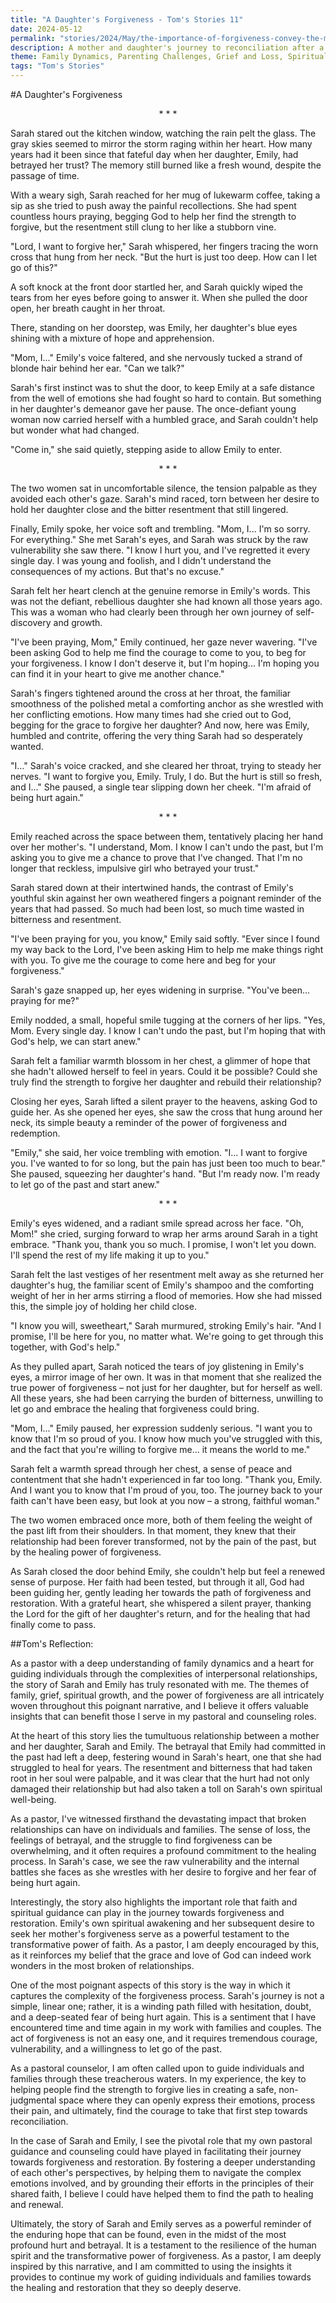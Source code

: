 ```yaml
---
title: "A Daughter's Forgiveness - Tom's Stories 11"
date: 2024-05-12
permalink: "stories/2024/May/the-importance-of-forgiveness-convey-the-message-of-forgiveness-and-its-power-to-heal/"
description: A mother and daughter's journey to reconciliation after a painful betrayal, exploring the complexities of forgiveness, the power of faith, and the hope of restoring a broken relationship.
theme: Family Dynamics, Parenting Challenges, Grief and Loss, Spiritual Growth, Pastoral Guidance
tags: "Tom's Stories"
---
```

#A Daughter's Forgiveness

<center>* * *</center>

Sarah stared out the kitchen window, watching the rain pelt the glass. The gray skies seemed to mirror the storm raging within her heart. How many years had it been since that fateful day when her daughter, Emily, had betrayed her trust? The memory still burned like a fresh wound, despite the passage of time.

With a weary sigh, Sarah reached for her mug of lukewarm coffee, taking a sip as she tried to push away the painful recollections. She had spent countless hours praying, begging God to help her find the strength to forgive, but the resentment still clung to her like a stubborn vine.

"Lord, I want to forgive her," Sarah whispered, her fingers tracing the worn cross that hung from her neck. "But the hurt is just too deep. How can I let go of this?"

A soft knock at the front door startled her, and Sarah quickly wiped the tears from her eyes before going to answer it. When she pulled the door open, her breath caught in her throat.

There, standing on her doorstep, was Emily, her daughter's blue eyes shining with a mixture of hope and apprehension.

"Mom, I..." Emily's voice faltered, and she nervously tucked a strand of blonde hair behind her ear. "Can we talk?"

Sarah's first instinct was to shut the door, to keep Emily at a safe distance from the well of emotions she had fought so hard to contain. But something in her daughter's demeanor gave her pause. The once-defiant young woman now carried herself with a humbled grace, and Sarah couldn't help but wonder what had changed.

"Come in," she said quietly, stepping aside to allow Emily to enter.

<center>* * *</center>

The two women sat in uncomfortable silence, the tension palpable as they avoided each other's gaze. Sarah's mind raced, torn between her desire to hold her daughter close and the bitter resentment that still lingered.

Finally, Emily spoke, her voice soft and trembling. "Mom, I... I'm so sorry. For everything." She met Sarah's eyes, and Sarah was struck by the raw vulnerability she saw there. "I know I hurt you, and I've regretted it every single day. I was young and foolish, and I didn't understand the consequences of my actions. But that's no excuse."

Sarah felt her heart clench at the genuine remorse in Emily's words. This was not the defiant, rebellious daughter she had known all those years ago. This was a woman who had clearly been through her own journey of self-discovery and growth.

"I've been praying, Mom," Emily continued, her gaze never wavering. "I've been asking God to help me find the courage to come to you, to beg for your forgiveness. I know I don't deserve it, but I'm hoping... I'm hoping you can find it in your heart to give me another chance."

Sarah's fingers tightened around the cross at her throat, the familiar smoothness of the polished metal a comforting anchor as she wrestled with her conflicting emotions. How many times had she cried out to God, begging for the grace to forgive her daughter? And now, here was Emily, humbled and contrite, offering the very thing Sarah had so desperately wanted.

"I..." Sarah's voice cracked, and she cleared her throat, trying to steady her nerves. "I want to forgive you, Emily. Truly, I do. But the hurt is still so fresh, and I..." She paused, a single tear slipping down her cheek. "I'm afraid of being hurt again."

<center>* * *</center>

Emily reached across the space between them, tentatively placing her hand over her mother's. "I understand, Mom. I know I can't undo the past, but I'm asking you to give me a chance to prove that I've changed. That I'm no longer that reckless, impulsive girl who betrayed your trust."

Sarah stared down at their intertwined hands, the contrast of Emily's youthful skin against her own weathered fingers a poignant reminder of the years that had passed. So much had been lost, so much time wasted in bitterness and resentment.

"I've been praying for you, you know," Emily said softly. "Ever since I found my way back to the Lord, I've been asking Him to help me make things right with you. To give me the courage to come here and beg for your forgiveness."

Sarah's gaze snapped up, her eyes widening in surprise. "You've been... praying for me?"

Emily nodded, a small, hopeful smile tugging at the corners of her lips. "Yes, Mom. Every single day. I know I can't undo the past, but I'm hoping that with God's help, we can start anew."

Sarah felt a familiar warmth blossom in her chest, a glimmer of hope that she hadn't allowed herself to feel in years. Could it be possible? Could she truly find the strength to forgive her daughter and rebuild their relationship?

Closing her eyes, Sarah lifted a silent prayer to the heavens, asking God to guide her. As she opened her eyes, she saw the cross that hung around her neck, its simple beauty a reminder of the power of forgiveness and redemption.

"Emily," she said, her voice trembling with emotion. "I... I want to forgive you. I've wanted to for so long, but the pain has just been too much to bear." She paused, squeezing her daughter's hand. "But I'm ready now. I'm ready to let go of the past and start anew."

<center>* * *</center>

Emily's eyes widened, and a radiant smile spread across her face. "Oh, Mom!" she cried, surging forward to wrap her arms around Sarah in a tight embrace. "Thank you, thank you so much. I promise, I won't let you down. I'll spend the rest of my life making it up to you."

Sarah felt the last vestiges of her resentment melt away as she returned her daughter's hug, the familiar scent of Emily's shampoo and the comforting weight of her in her arms stirring a flood of memories. How she had missed this, the simple joy of holding her child close.

"I know you will, sweetheart," Sarah murmured, stroking Emily's hair. "And I promise, I'll be here for you, no matter what. We're going to get through this together, with God's help."

As they pulled apart, Sarah noticed the tears of joy glistening in Emily's eyes, a mirror image of her own. It was in that moment that she realized the true power of forgiveness – not just for her daughter, but for herself as well. All these years, she had been carrying the burden of bitterness, unwilling to let go and embrace the healing that forgiveness could bring.

"Mom, I..." Emily paused, her expression suddenly serious. "I want you to know that I'm so proud of you. I know how much you've struggled with this, and the fact that you're willing to forgive me... it means the world to me."

Sarah felt a warmth spread through her chest, a sense of peace and contentment that she hadn't experienced in far too long. "Thank you, Emily. And I want you to know that I'm proud of you, too. The journey back to your faith can't have been easy, but look at you now – a strong, faithful woman."

The two women embraced once more, both of them feeling the weight of the past lift from their shoulders. In that moment, they knew that their relationship had been forever transformed, not by the pain of the past, but by the healing power of forgiveness.

As Sarah closed the door behind Emily, she couldn't help but feel a renewed sense of purpose. Her faith had been tested, but through it all, God had been guiding her, gently leading her towards the path of forgiveness and restoration. With a grateful heart, she whispered a silent prayer, thanking the Lord for the gift of her daughter's return, and for the healing that had finally come to pass.

##Tom's Reflection: 

As a pastor with a deep understanding of family dynamics and a heart for guiding individuals through the complexities of interpersonal relationships, the story of Sarah and Emily has truly resonated with me. The themes of family, grief, spiritual growth, and the power of forgiveness are all intricately woven throughout this poignant narrative, and I believe it offers valuable insights that can benefit those I serve in my pastoral and counseling roles.

At the heart of this story lies the tumultuous relationship between a mother and her daughter, Sarah and Emily. The betrayal that Emily had committed in the past had left a deep, festering wound in Sarah's heart, one that she had struggled to heal for years. The resentment and bitterness that had taken root in her soul were palpable, and it was clear that the hurt had not only damaged their relationship but had also taken a toll on Sarah's own spiritual well-being.

As a pastor, I've witnessed firsthand the devastating impact that broken relationships can have on individuals and families. The sense of loss, the feelings of betrayal, and the struggle to find forgiveness can be overwhelming, and it often requires a profound commitment to the healing process. In Sarah's case, we see the raw vulnerability and the internal battles she faces as she wrestles with her desire to forgive and her fear of being hurt again.

Interestingly, the story also highlights the important role that faith and spiritual guidance can play in the journey towards forgiveness and restoration. Emily's own spiritual awakening and her subsequent desire to seek her mother's forgiveness serve as a powerful testament to the transformative power of faith. As a pastor, I am deeply encouraged by this, as it reinforces my belief that the grace and love of God can indeed work wonders in the most broken of relationships.

One of the most poignant aspects of this story is the way in which it captures the complexity of the forgiveness process. Sarah's journey is not a simple, linear one; rather, it is a winding path filled with hesitation, doubt, and a deep-seated fear of being hurt again. This is a sentiment that I have encountered time and time again in my work with families and couples. The act of forgiveness is not an easy one, and it requires tremendous courage, vulnerability, and a willingness to let go of the past.

As a pastoral counselor, I am often called upon to guide individuals and families through these treacherous waters. In my experience, the key to helping people find the strength to forgive lies in creating a safe, non-judgmental space where they can openly express their emotions, process their pain, and ultimately, find the courage to take that first step towards reconciliation.

In the case of Sarah and Emily, I see the pivotal role that my own pastoral guidance and counseling could have played in facilitating their journey towards forgiveness and restoration. By fostering a deeper understanding of each other's perspectives, by helping them to navigate the complex emotions involved, and by grounding their efforts in the principles of their shared faith, I believe I could have helped them to find the path to healing and renewal.

Ultimately, the story of Sarah and Emily serves as a powerful reminder of the enduring hope that can be found, even in the midst of the most profound hurt and betrayal. It is a testament to the resilience of the human spirit and the transformative power of forgiveness. As a pastor, I am deeply inspired by this narrative, and I am committed to using the insights it provides to continue my work of guiding individuals and families towards the healing and restoration that they so deeply deserve.

